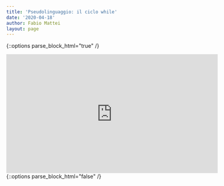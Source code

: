 ```yaml
---
title: 'Pseudolinguaggio: il ciclo while'
date: '2020-04-18'
author: Fabio Mattei
layout: page
---
```


{::options parse_block_html="true" /}
<iframe width="560" height="315" src="https://www.youtube.com/embed/WzM6qQW-Rxo?si=sQrlgSXfItlzCqVR" title="YouTube video player" frameborder="0" allow="accelerometer; autoplay; clipboard-write; encrypted-media; gyroscope; picture-in-picture; web-share" referrerpolicy="strict-origin-when-cross-origin" allowfullscreen></iframe>
{::options parse_block_html="false" /}
